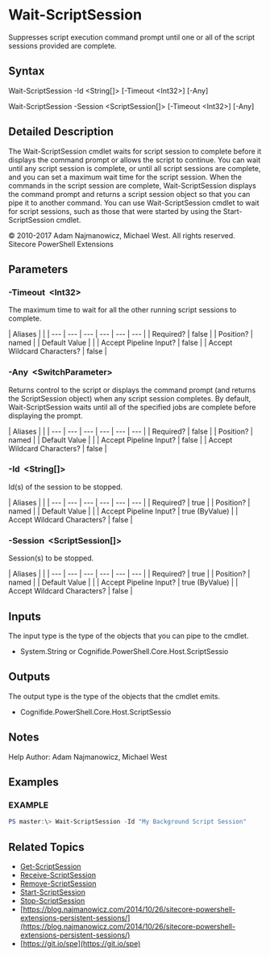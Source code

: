 # Wait-ScriptSession

Suppresses script execution command prompt until one or all of the script sessions provided are complete.

## Syntax

Wait-ScriptSession -Id &lt;String\[\]&gt; \[-Timeout &lt;Int32&gt;\] \[-Any\]

Wait-ScriptSession -Session &lt;ScriptSession\[\]&gt; \[-Timeout &lt;Int32&gt;\] \[-Any\]

## Detailed Description

The Wait-ScriptSession cmdlet waits for script session to complete before it displays the command prompt or allows the script to continue. You can wait until any script session is complete, or until all script sessions are complete, and you can set a maximum wait time for the script session. When the commands in the script session are complete, Wait-ScriptSession displays the command prompt and returns a script session object so that you can pipe it to another command. You can use Wait-ScriptSession cmdlet to wait for script sessions, such as those that were started by using the Start-ScriptSession cmdlet.

© 2010-2017 Adam Najmanowicz, Michael West. All rights reserved. Sitecore PowerShell Extensions

## Parameters

### -Timeout  &lt;Int32&gt;

The maximum time to wait for all the other running script sessions to complete.

| Aliases |  |
| --- | --- | --- | --- | --- | --- |
| Required? | false |
| Position? | named |
| Default Value |  |
| Accept Pipeline Input? | false |
| Accept Wildcard Characters? | false |

### -Any  &lt;SwitchParameter&gt;

Returns control to the script or displays the command prompt \(and returns the ScriptSession object\) when any script session completes. By default, Wait-ScriptSession waits until all of the specified jobs are complete before displaying the prompt.

| Aliases |  |
| --- | --- | --- | --- | --- | --- |
| Required? | false |
| Position? | named |
| Default Value |  |
| Accept Pipeline Input? | false |
| Accept Wildcard Characters? | false |

### -Id  &lt;String\[\]&gt;

Id\(s\) of the session to be stopped.

| Aliases |  |
| --- | --- | --- | --- | --- | --- |
| Required? | true |
| Position? | named |
| Default Value |  |
| Accept Pipeline Input? | true \(ByValue\) |
| Accept Wildcard Characters? | false |

### -Session  &lt;ScriptSession\[\]&gt;

Session\(s\) to be stopped.

| Aliases |  |
| --- | --- | --- | --- | --- | --- |
| Required? | true |
| Position? | named |
| Default Value |  |
| Accept Pipeline Input? | true \(ByValue\) |
| Accept Wildcard Characters? | false |

## Inputs

The input type is the type of the objects that you can pipe to the cmdlet.

* System.String or Cognifide.PowerShell.Core.Host.ScriptSessio 

## Outputs

The output type is the type of the objects that the cmdlet emits.

* Cognifide.PowerShell.Core.Host.ScriptSessio 

## Notes

Help Author: Adam Najmanowicz, Michael West

## Examples

### EXAMPLE

```powershell
PS master:\> Wait-ScriptSession -Id "My Background Script Session"
```

## Related Topics

* [Get-ScriptSession](get-scriptsession.md)
* [Receive-ScriptSession](receive-scriptsession.md)
* [Remove-ScriptSession](remove-scriptsession.md)
* [Start-ScriptSession](start-scriptsession.md)
* [Stop-ScriptSession](stop-scriptsession.md)
* [https://blog.najmanowicz.com/2014/10/26/sitecore-powershell-extensions-persistent-sessions/](https://blog.najmanowicz.com/2014/10/26/sitecore-powershell-extensions-persistent-sessions/) 
* [https://git.io/spe](https://git.io/spe) 

